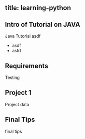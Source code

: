 title: learning-python
---
## Intro of  Tutorial on JAVA
Java Tutorial 
asdf
- asdf
- asfd 

## Requirements
Testing 

## Project 1

Project data
## Final Tips

final tips